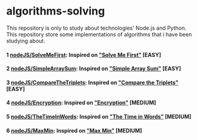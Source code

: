 # algorithms-solving
This repository is only to study about technologies' Node.js and Python.  
This repository store some implementations of algorithms that i have been studying about.  
  
#### 1 [nodeJS/SolveMeFirst](https://github.com/androdri1998/algorithms-solving/tree/main/nodeJS/SolveMeFirst): Inspired on ["Solve Me First"](https://www.hackerrank.com/challenges/solve-me-first/problem) [EASY]  
  
#### 2 [nodeJS/SimpleArraySum](https://github.com/androdri1998/algorithms-solving/tree/main/nodeJS/SimpleArraySum): Inspired on ["Simple Array Sum"](https://www.hackerrank.com/challenges/simple-array-sum/problem) [EASY]  
  
#### 3 [nodeJS/CompareTheTriplets](https://github.com/androdri1998/algorithms-solving/tree/main/nodeJS/CompareTheTriplets): Inspired on ["Compare the Triplets"](https://www.hackerrank.com/challenges/compare-the-triplets/problem) [EASY]  
  
#### 4 [nodeJS/Encryption](https://github.com/androdri1998/algorithms-solving/tree/main/nodeJS/Encryption): Inspired on ["Encryption"](https://www.hackerrank.com/challenges/encryption/problem) [MEDIUM]  
  
#### 5 [nodeJS/TheTimeInWords](https://github.com/androdri1998/algorithms-solving/tree/main/nodeJS/TheTimeInWords): Inspired on ["The Time in Words"](https://www.hackerrank.com/challenges/the-time-in-words/problem) [MEDIUM]  
  
#### 6 [nodeJS/MaxMin](https://github.com/androdri1998/algorithms-solving/tree/main/nodeJS/MaxMin): Inspired on ["Max Min"](https://www.hackerrank.com/challenges/angry-children/problem) [MEDIUM]  